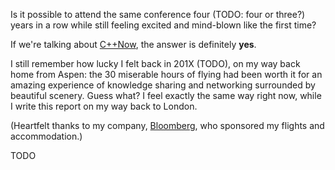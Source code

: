 


<style>
.inline-link
{
    font-size: small;
    margin-top: -2.6em;
    text-align: right;
    font-weight: bold;
}
</style>

Is it possible to attend the same conference four (TODO: four or three?) years in a row while still feeling excited and mind-blown like the first time?

If we're talking about [C++Now](TODO), the answer is definitely **yes**.

I still remember how lucky I felt back in 201X (TODO), on my way back home from Aspen: the 30 miserable hours of flying had been worth it for an amazing experience of knowledge sharing and networking surrounded by beautiful scenery. Guess what? I feel exactly the same way right now, while I write this report on my way back to London.

(Heartfelt thanks to my company, [Bloomberg](https://www.techatbloomberg.com/), who sponsored my flights and accommodation.)

TODO
